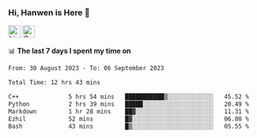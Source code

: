 ### Hi, Hanwen is Here 👋
<p>
	<a href="https://www.linkedin.com/in/liu-hanwen/"><img src="https://img.shields.io/badge/@hanwen-0A66C2?style=flat&logo=LinkedIn&logoColor=white" alt="Linkedin"  height="25px"/></a> 
	<a href="https://scholar.google.com/citations?user=HDF0su0AAAAJ"><img src="https://img.shields.io/badge/scholar-4385FE.svg?&style=plastic&logo=google-scholar&logoColor=white" alt="Google Scholar" height="25px"> </a>
</p>

📊 **The last 7 days I spent my time on** 
<!--START_SECTION:waka-->

```txt
From: 30 August 2023 - To: 06 September 2023

Total Time: 12 hrs 43 mins

C++              5 hrs 54 mins   ███████████▒░░░░░░░░░░░░░   45.52 %
Python           2 hrs 39 mins   █████░░░░░░░░░░░░░░░░░░░░   20.49 %
Markdown         1 hr 28 mins    ██▓░░░░░░░░░░░░░░░░░░░░░░   11.31 %
Ezhil            52 mins         █▓░░░░░░░░░░░░░░░░░░░░░░░   06.80 %
Bash             43 mins         █▒░░░░░░░░░░░░░░░░░░░░░░░   05.55 %
```

<!--END_SECTION:waka-->


<!--
**david990917/david990917** is a ✨ _special_ ✨ repository because its `README.md` (this file) appears on your GitHub profile.

Here are some ideas to get you started:

- 🔭 I’m currently working on ...
- 🌱 I’m currently learning ...
- 👯 I’m looking to collaborate on ...
- 🤔 I’m looking for help with ...
- 💬 Ask me about ...
- 📫 How to reach me: ...
- 😄 Pronouns: ...
- ⚡ Fun fact: ...
-->
